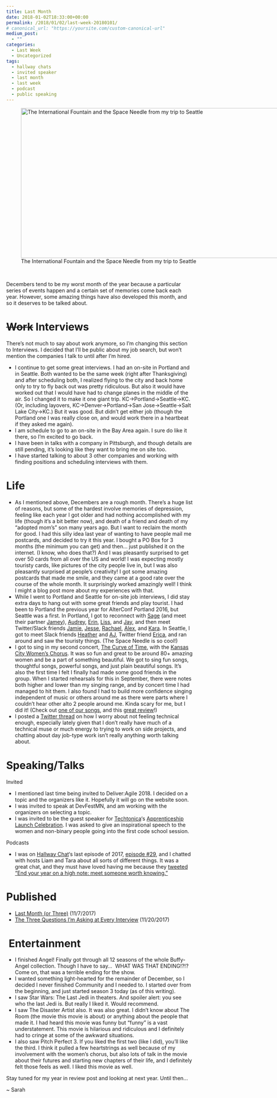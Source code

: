 ```yaml
---
title: Last Month
date: 2018-01-02T18:33:00+00:00
permalink: /2018/01/02/last-week-20180101/
# canonical_url: "https://yoursite.com/custom-canonical-url"
medium_post:
  - ""
categories:
  - Last Week
  - Uncategorized
tags:
  - hallway chats
  - invited speaker
  - last month
  - last week
  - podcast
  - public speaking
---
```

<figure id="attachment_803" aria-describedby="caption-attachment-803" style="width: 720px" class="wp-caption aligncenter"><img class="size-large wp-image-803" src="/assets/images/2018/01/IMG_20171129_190448-1024x576.jpg" alt="The International Fountain and the Space Needle from my trip to Seattle" width="720" height="405" /><figcaption id="caption-attachment-803" class="wp-caption-text">The International Fountain and the Space Needle from my trip to Seattle</figcaption></figure>

&nbsp;

Decembers tend to be my worst month of the year because a particular series of events happen and a certain set of memories come back each year. However, some amazing things have also developed this month, and so it deserves to be talked about.

# <del>Work</del> Interviews

There&#8217;s not much to say about work anymore, so I&#8217;m changing this section to Interviews. I decided that I&#8217;ll be public about my job search, but won&#8217;t mention the companies I talk to until after I&#8217;m hired.

  * I continue to get some great interviews. I had an on-site in Portland and in Seattle. Both wanted to be the same week (right after Thanksgiving) and after scheduling both, I realized flying to the city and back home only to try to fly back out was pretty ridiculous. But also it would have worked out that I would have had to change planes in the middle of the air. So I changed it to make it one giant trip. KC->Portland->Seattle->KC.  (Or, including layovers, KC->Denver->Portland->San Jose->Seattle->Salt Lake City->KC.) But it was good. But didn&#8217;t get either job (though the Portland one I was really close on, and would work there in a heartbeat if they asked me again).
  * I am schedule to go to an on-site in the Bay Area again. I sure do like it there, so I&#8217;m excited to go back.
  * I have been in talks with a company in Pittsburgh, and though details are still pending, it&#8217;s looking like they want to bring me on site too.
  * I have started talking to about 3 other companies and working with finding positions and scheduling interviews with them.

# Life

  * As I mentioned above, Decembers are a rough month. There&#8217;s a huge list of reasons, but some of the hardest involve memories of depression, feeling like each year I got older and had nothing accomplished with my life (though it&#8217;s a bit better now), and death of a friend and death of my &#8220;adopted mom&#8217;s&#8221; son many years ago. But I want to reclaim the month for good. I had this silly idea last year of wanting to have people mail me postcards, and decided to try it this year. I bought a PO Box for 3 months (the minimum you can get) and then&#8230; just published it on the internet. (I know, who does that?) And I was pleasantly surprised to get over 50 cards from all over the US and world! I was expecting mostly touristy cards, like pictures of the city people live in, but I was also pleasantly surprised at people&#8217;s creativity! I got some amazing postcards that made me smile, and they came at a good rate over the course of the whole month. It surprisingly worked amazingly well! I think I might a blog post more about my experiences with that.
  * While I went to Portland and Seattle for on-site job interviews, I did stay extra days to hang out with some great friends and play tourist. I had been to Portland the previous year for AlterConf Portland 2016, but Seattle was a first. In Portland, I got to reconnect with <a href="https://twitter.com/_sagesharp_/" target="_blank" rel="noopener">Sage</a> (and meet their partner <a href="https://twitter.com/jamey_sharp" target="_blank" rel="noopener">Jamey</a>), <a href="https://twitter.com/ameschright" target="_blank" rel="noopener">Audrey</a>, <a href="https://twitter.com/undees" target="_blank" rel="noopener">Erin</a>, <a href="https://twitter.com/lissmccabe" target="_blank" rel="noopener">Liss</a>, and <a href="https://twitter.com/_jokuge" target="_blank" rel="noopener">Jay</a>, and then meet Twitter/Slack friends <a href="https://twitter.com/maventheavenger" target="_blank" rel="noopener">Jamie</a>, <a href="https://twitter.com/marginalchaos" target="_blank" rel="noopener">Jesse</a>, <a href="https://twitter.com/das_Rachaelchen" target="_blank" rel="noopener">Rachael</a>, <a href="https://twitter.com/cthos" target="_blank" rel="noopener">Alex</a>, and <a href="https://twitter.com/FeyNudibranch" target="_blank" rel="noopener">Kara</a>. In Seattle, I got to meet Slack friends <a href="https://twitter.com/h_griswold" target="_blank" rel="noopener">Heather</a> and <a href="https://twitter.com/depaysant" target="_blank" rel="noopener">AJ</a>, Twitter friend <a href="https://twitter.com/teaaddict13" target="_blank" rel="noopener">Erica</a>, and ran around and saw the touristy things. (The Space Needle is so cool!)
  * I got to sing in my second concert, <a href="http://www.kcwomenschorus.org/concerts/" target="_blank" rel="noopener">The Curve of Time</a>, with the <a href="http://kcwomenschorus.org/" target="_blank" rel="noopener">Kansas City Women&#8217;s Chorus</a>. It was so fun and great to be around 80+ amazing women and be a part of something beautiful. We got to sing fun songs, thoughtful songs, powerful songs, and just plain beautiful songs. It&#8217;s also the first time I felt I finally had made some good friends in the group. When I started rehearsals for this in September, there were notes both higher and lower than my singing range, and by concert time I had managed to hit them. I also found I had to build more confidence singing independent of music or others around me as there were parts where I couldn&#8217;t hear other alto 2 people around me. Kinda scary for me, but I did it! (Check out <a href="https://www.facebook.com/doug.thomas.3701/videos/10215043872068212/" target="_blank" rel="noopener">one of our songs</a>, and this [great review](https://www.broadwayworld.com/kansas-city/article/BWW-Previews-KANSAS-CITY-WOMENS-CHORUS-PRESENTS-THE-CURVE-OF-TIME-at-The-Liberty-Performing-Arts-Theater-20171118)!)
  * I posted a <a href="https://twitter.com/geekygirlsarah/status/947565852995522562" target="_blank" rel="noopener">Twitter thread</a> on how I worry about not feeling technical enough, especially lately given that I don&#8217;t really have much of a technical muse or much energy to trying to work on side projects, and chatting about day job-type work isn&#8217;t really anything worth talking about.

# Speaking/Talks

Invited

  * I mentioned last time being invited to Deliver:Agile 2018. I decided on a topic and the organizers like it. Hopefully it will go on the website soon.
  * I was invited to speak at DevFestMN, and am working with the organizers on selecting a topic.
  * I was invited to be the guest speaker for <a href="https://techtonica.org/" target="_blank" rel="noopener">Techtonica</a>&#8216;s <a href="https://www.eventbrite.com/e/2018-apprenticeship-launch-celebration-tickets-41595729948" target="_blank" rel="noopener">Apprenticeship Launch Celebration</a>. I was asked to give an inspirational speech to the women and non-binary people going into the first code school session.

Podcasts

  * I was on <a href="https://hallwaychats.com" target="_blank" rel="noopener">Hallway Chat</a>&#8216;s last episode of 2017, <a href="https://hallwaychats.com/episodes/episode-29-sarah-withee/" target="_blank" rel="noopener">episode #29</a>, and I chatted with hosts Liam and Tara about all sorts of different things. It was a great chat, and they must have loved having me because they <a href="https://twitter.com/HallwayChats/status/946380297549033472" target="_blank" rel="noopener">tweeted &#8220;End your year on a high note: meet someone worth knowing.&#8221; </a>

# Published

  * [Last Month (or Three)](https://geekygirlsarah.com/2017/11/07/last-week-20171107/) (11/7/2017)
  * <a href="https://geekygirlsarah.com/2017/11/20/the-three-questions-im-asking-at-every-interview/" target="_blank" rel="noopener">The Three Questions I&#8217;m Asking at Every Interview</a> (11/20/2017)

#  Entertainment

  * I finished Angel! Finally got through all 12 seasons of the whole Buffy-Angel collection. Though I have to say&#8230;  WHAT WAS THAT ENDING!?!? Come on, that was a terrible ending for the show.
  * I wanted something light-hearted for the remainder of December, so I decided I never finished Community and I needed to. I started over from the beginning, and just started season 3 today (as of this writing).
  * I saw Star Wars: The Last Jedi in theaters. And spoiler alert: you see who the last Jedi is. But really I liked it. Would recommend.
  * I saw The Disaster Artist also. It was also great. I didn&#8217;t know about The Room (the movie this movie is about) or anything about the people that made it. I had heard this movie was funny but &#8220;funny&#8221; is a vast understatement. This movie is hilarious and ridiculous and I definitely had to cringe at some of the awkward situations.
  * I also saw Pitch Perfect 3. If you liked the first two (like I did), you&#8217;ll like the third. I think it pulled a few heartstrings as well because of my involvement with the women&#8217;s chorus, but also lots of talk in the movie about their futures and starting new chapters of their life, and I definitely felt those feels as well. I liked this movie as well.

Stay tuned for my year in review post and looking at next year. Until then&#8230;

~ Sarah